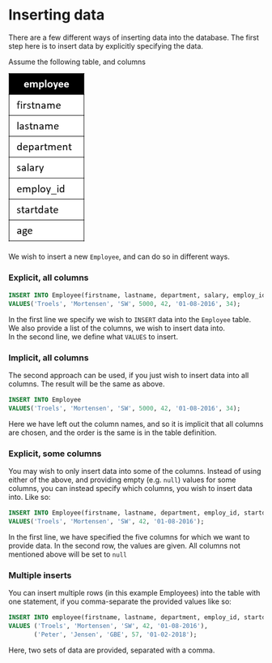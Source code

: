 # Inserting data
There are a few different ways of inserting data into the database. The first step here is to insert data by explicitly specifying the data.

Assume the following table, and columns

![Employee](Employee.png)

We wish to insert a new `Employee`, and can do so in different ways.

### Explicit, all columns

```sql
INSERT INTO Employee(firstname, lastname, department, salary, employ_id, startdate, age)
VALUES('Troels', 'Mortensen', 'SW', 5000, 42, '01-08-2016', 34);
```

In the first line we specify we wish to `INSERT` data into the `Employee` table. We also provide a list of the columns, we wish to insert data into.  
In the second line, we define what `VALUES` to insert.

### Implicit, all columns
The second approach can be used, if you just wish to insert data into all columns. The result will be the same as above.

```sql
INSERT INTO Employee
VALUES('Troels', 'Mortensen', 'SW', 5000, 42, '01-08-2016', 34);
```

Here we have left out the column names, and so it is implicit that all columns are chosen, and the order is the same is in the table definition.

### Explicit, some columns
You may wish to only insert data into some of the columns. Instead of using either of the above, and providing empty (e.g. `null`) values for some columns, you can instead specify which columns, you wish to insert data into. Like so:

```sql
INSERT INTO Employee(firstname, lastname, department, employ_id, startdate)
VALUES('Troels', 'Mortensen', 'SW', 42, '01-08-2016');
```
In the first line, we have specified the five columns for which we want to provide data. In the second row, the values are given. All columns not mentioned above will be set to `null`

### Multiple inserts
You can insert multiple rows (in this example Employees) into the table with one statement, if you comma-separate the provided values like so:

```sql
INSERT INTO employee(firstname, lastname, department, employ_id, startdate)
VALUES ('Troels', 'Mortensen', 'SW', 42, '01-08-2016'),
       ('Peter', 'Jensen', 'GBE', 57, '01-02-2018');
```
Here, two sets of data are provided, separated with a comma.